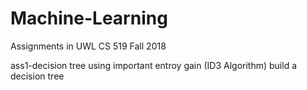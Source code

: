 # Machine-Learning
Assignments in UWL CS 519 Fall 2018

ass1-decision tree
using important entroy gain (ID3 Algorithm) build a decision tree

